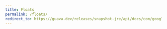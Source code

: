```yaml
---
title: Floats
permalink: /floats/
redirect_to: https://guava.dev/releases/snapshot-jre/api/docs/com/google/common/primitives/Floats.html
---
```


